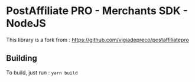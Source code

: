 # PostAffiliate PRO - Merchants SDK - NodeJS

This library is a fork from : https://github.com/vigiadepreco/postaffiliatepro

## Building

To build, just run : `yarn build` 